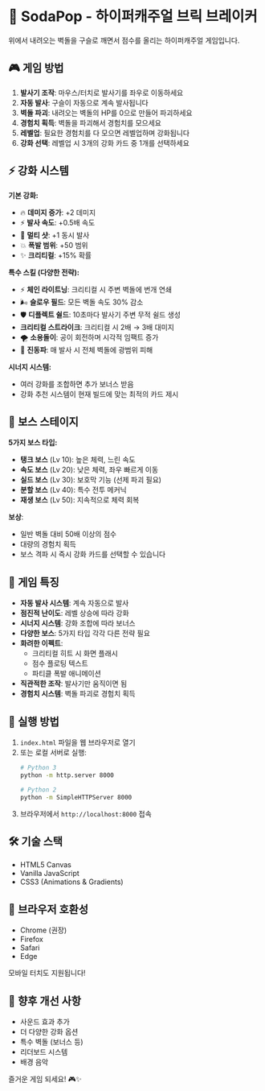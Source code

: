 # 🥤 SodaPop - 하이퍼캐주얼 브릭 브레이커

위에서 내려오는 벽돌을 구슬로 깨면서 점수를 올리는 하이퍼캐주얼 게임입니다.

## 🎮 게임 방법

1. **발사기 조작**: 마우스/터치로 발사기를 좌우로 이동하세요
2. **자동 발사**: 구슬이 자동으로 계속 발사됩니다
3. **벽돌 파괴**: 내려오는 벽돌의 HP를 0으로 만들어 파괴하세요
4. **경험치 획득**: 벽돌을 파괴해서 경험치를 모으세요
5. **레벨업**: 필요한 경험치를 다 모으면 레벨업하며 강화됩니다
6. **강화 선택**: 레벨업 시 3개의 강화 카드 중 1개를 선택하세요

## ⚡ 강화 시스템

**기본 강화:**
- 🔥 **데미지 증가**: +2 데미지
- ⚡ **발사 속도**: +0.5배 속도
- 🎯 **멀티 샷**: +1 동시 발사
- 💥 **폭발 범위**: +50 범위
- ✨ **크리티컬**: +15% 확률

**특수 스킬 (다양한 전략):**
- ⚡ **체인 라이트닝**: 크리티컬 시 주변 벽돌에 번개 연쇄
- 🌬️ **슬로우 필드**: 모든 벽돌 속도 30% 감소
- 🛡️ **디플렉트 쉴드**: 10초마다 발사기 주변 무적 쉴드 생성
-  **크리티컬 스트라이크**: 크리티컬 시 2배 → 3배 대미지
- 🌪️ **소용돌이**: 공이 회전하며 시각적 임팩트 증가
- 🔱 **진동파**: 매 발사 시 전체 벽돌에 광범위 피해

**시너지 시스템:**
- 여러 강화를 조합하면 추가 보너스 받음
- 강화 추천 시스템이 현재 빌드에 맞는 최적의 카드 제시

## 👹 보스 스테이지

**5가지 보스 타입:**
- **탱크 보스** (Lv 10): 높은 체력, 느린 속도
- **속도 보스** (Lv 20): 낮은 체력, 좌우 빠르게 이동
- **실드 보스** (Lv 30): 보호막 기능 (선제 파괴 필요)
- **분할 보스** (Lv 40): 특수 전투 메커닉
- **재생 보스** (Lv 50): 지속적으로 체력 회복

**보상**:
- 일반 벽돌 대비 50배 이상의 점수
- 대량의 경험치 획득
- 보스 격파 시 즉시 강화 카드를 선택할 수 있습니다

## 🎯 게임 특징

- **자동 발사 시스템**: 계속 자동으로 발사
- **점진적 난이도**: 레벨 상승에 따라 강화
- **시너지 시스템**: 강화 조합에 따라 보너스
- **다양한 보스**: 5가지 타입 각각 다른 전략 필요
- **화려한 이펙트**:
  - 크리티컬 히트 시 화면 플래시
  - 점수 플로팅 텍스트
  - 파티클 폭발 애니메이션
- **직관적한 조작**: 발사기만 움직이면 됨
- **경험치 시스템**: 벽돌 파괴로 경험치 획득

## 🚀 실행 방법

1. `index.html` 파일을 웹 브라우저로 열기
2. 또는 로컬 서버로 실행:
   ```bash
   # Python 3
   python -m http.server 8000
   
   # Python 2
   python -m SimpleHTTPServer 8000
   ```
3. 브라우저에서 `http://localhost:8000` 접속

## 🛠️ 기술 스택

- HTML5 Canvas
- Vanilla JavaScript
- CSS3 (Animations & Gradients)

## 📱 브라우저 호환성

- Chrome (권장)
- Firefox
- Safari
- Edge

모바일 터치도 지원됩니다!

## 🎨 향후 개선 사항

- 사운드 효과 추가
- 더 다양한 강화 옵션
- 특수 벽돌 (보너스 등)
- 리더보드 시스템
- 배경 음악

즐거운 게임 되세요! 🎮✨
